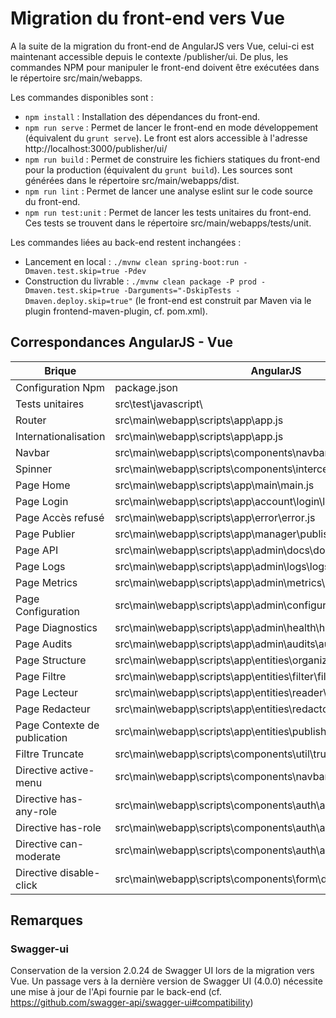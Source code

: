 # Migration du front-end vers Vue

A la suite de la migration du front-end de AngularJS vers Vue, celui-ci est maintenant accessible depuis le contexte /publisher/ui.
De plus, les commandes NPM pour manipuler le front-end doivent être exécutées dans le répertoire src/main/webapps.

Les commandes disponibles sont :
- `npm install` : Installation des dépendances du front-end.
- `npm run serve` : Permet de lancer le front-end en mode développement (équivalent du `grunt serve`). Le front est alors accessible à l'adresse http://localhost:3000/publisher/ui/
- `npm run build` : Permet de construire les fichiers statiques du front-end pour la production (équivalent du `grunt build`). Les sources sont générées dans le répertoire src/main/webapps/dist.
- `npm run lint` : Permet de lancer une analyse eslint sur le code source du front-end.
- `npm run test:unit` : Permet de lancer les tests unitaires du front-end. Ces tests se trouvent dans le répertoire src/main/webapps/tests/unit.

Les commandes liées au back-end restent inchangées : 
- Lancement en local : `./mvnw clean spring-boot:run -Dmaven.test.skip=true -Pdev`
- Construction du livrable : `./mvnw clean package -P prod -Dmaven.test.skip=true -Darguments="-DskipTests -Dmaven.deploy.skip=true"` (le front-end est construit par Maven via le plugin frontend-maven-plugin, cf. pom.xml).

## Correspondances AngularJS - Vue

| Brique | AngularJS | Vue |
| ------ | ------ | ------ |
| Configuration Npm | package.json | src\main\webapp\package.json |
| Tests unitaires | src\test\javascript\ | src\main\webapp\tests\unit |
| Router | src\main\webapp\scripts\app\app.js | src\main\webapp\src\router\index.js |
| Internationalisation | src\main\webapp\scripts\app\app.js | src\main\webapp\src\i18n\index.js |
| Navbar | src\main\webapp\scripts\components\navbar\navbar.controller.js | src\main\webapp\src\components\navbar\NavBar.vue |
| Spinner | src\main\webapp\scripts\components\interceptors\loadingSpinner.js | src\main\webapp\src\components\spinner\Spinner.vue |
| Page Home | src\main\webapp\scripts\app\main\main.js | src\main\webapp\src\views\Home.vue |
| Page Login | src\main\webapp\scripts\app\account\login\login.js | src\main\webapp\src\views\account\login\Login.vue |
| Page Accès refusé | src\main\webapp\scripts\app\error\error.js | src\main\webapp\src\views\error\AccessDenied.vue |
| Page Publier | src\main\webapp\scripts\app\manager\publish\publish.js | src\main\webapp\src\views\manager\publish\Publish.vue |
| Page API | src\main\webapp\scripts\app\admin\docs\docs.js | src\main\webapp\src\views\admin\docs\AdminDocs.vue |
| Page Logs | src\main\webapp\scripts\app\admin\logs\logs.js | src\main\webapp\src\views\admin\logs\AdminLogs.vue |
| Page Metrics | src\main\webapp\scripts\app\admin\metrics\metrics.js | src\main\webapp\src\views\admin\metrics\AdminMetrics.vue |
| Page Configuration | src\main\webapp\scripts\app\admin\configuration\configuration.js | src\main\webapp\src\views\admin\configuration\AdminConfiguration.vue |
| Page Diagnostics | src\main\webapp\scripts\app\admin\health\health.js | src\main\webapp\src\views\admin\heath\AdminHealth.vue |
| Page Audits | src\main\webapp\scripts\app\admin\audits\audits.js | src\main\webapp\src\views\admin\audits\AdminAudits.vue |
| Page Structure | src\main\webapp\scripts\app\entities\organization\organization.js | src\main\webapp\src\views\entities\organization\Organization.vue |
| Page Filtre | src\main\webapp\scripts\app\entities\filter\filter.js | src\main\webapp\src\views\entities\filter\Filter.vue |
| Page Lecteur | src\main\webapp\scripts\app\entities\reader\reader.js | src\main\webapp\src\views\entities\reader\Reader.vue |
| Page Redacteur | src\main\webapp\scripts\app\entities\redactor\redactor.js | src\main\webapp\src\views\entities\redactor\Redactor.vue |
| Page Contexte de publication | src\main\webapp\scripts\app\entities\publisher\publisher.js | src\main\webapp\src\views\entities\publisher\Publisher.vue |
| Filtre Truncate | src\main\webapp\scripts\components\util\truncate.filter.js | src\main\webapp\src\services\util\TruncateUtils.js |
| Directive active-menu | src\main\webapp\scripts\components\navbar\navbar.directive.js | src\main\webapp\src\directives\NavbarDirective.js |
| Directive has-any-role | src\main\webapp\scripts\components\auth\authority.directive.js | src\main\webapp\src\directives\HasAnyRoleDirective.js |
| Directive has-role | src\main\webapp\scripts\components\auth\authority.directive.js | src\main\webapp\src\directives\HasRoleDirective.js |
| Directive can-moderate | src\main\webapp\scripts\components\auth\authority.directive.js | src\main\webapp\src\directives\CanModerateDirective.js |
| Directive disable-click | src\main\webapp\scripts\components\form\disableClick.directive.js | src\main\webapp\src\directives\DisableClickDirective.js |

## Remarques

### Swagger-ui

Conservation de la version 2.0.24 de Swagger UI lors de la migration vers Vue.
Un passage vers à la dernière version de Swagger UI (4.0.0) nécessite une mise à jour de l'Api fournie par le back-end (cf. https://github.com/swagger-api/swagger-ui#compatibility)
